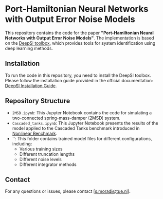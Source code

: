 # Port-Hamiltonian Neural Networks with Output Error Noise Models

This repository contains the code for the paper **"Port-Hamiltonian Neural Networks with Output Error Noise Models"**. The implementation is based on the [DeepSI toolbox](https://deepsi.readthedocs.io/en/latest/), which provides tools for system identification using deep learning methods.

## Installation

To run the code in this repository, you need to install the DeepSI toolbox. Please follow the installation guide provided in the official documentation: [DeepSI Installation Guide](https://deepsi.readthedocs.io/en/latest/).

## Repository Structure

- `2MSD.ipynb`: This Jupyter Notebook contains the code for simulating a two-connected spring-mass-damper (2MSD) system.
- `Cascaded_tanks.ipynb`: This Jupyter Notebook presents the results of the model applied to the Cascaded Tanks benchmark introduced in [Nonlinear Benchmark](https://www.nonlinearbenchmark.org/benchmarks/cascaded-tanks).
- ``: This folder contains trained model files for different configurations, including:
  - Various training sizes
  - Different truncation lengths
  - Different noise levels
  - Different integrator methods


## Contact

For any questions or issues, please contact [s.moradi@tue.nl].


